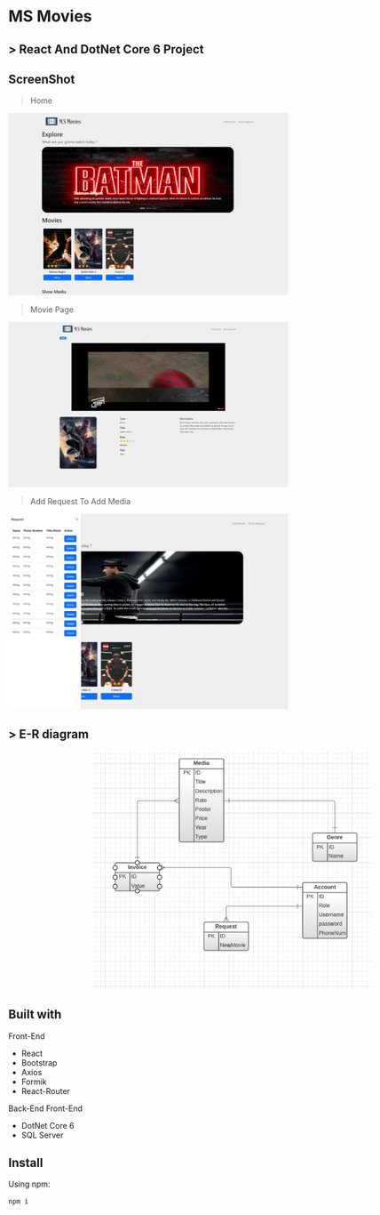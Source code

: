 # MS Movies

## > React And DotNet Core 6 Project


## ScreenShot



>Home

<img src='ScreenShots\Home.png'>


>Movie Page

<img src='ScreenShots\MoviePage.png'>


>Add Request To Add Media


<img src='ScreenShots\Request.png'>


## > E-R diagram


<img style="margin-left:30%" src='ScreenShots\E-R.PNG'>


<br>

## Built with
Front-End
<ul>
<li>React</li>
<li>Bootstrap</li>
<li>Axios</li>
<li>Formik</li>
<li>React-Router</li>
</ul>
 
Back-End
Front-End
<ul>
<li>DotNet Core 6 </li>
<li>SQL Server</li>
</ul> 

## Install

Using npm:

```sh
npm i
```



